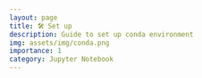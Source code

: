```yaml
---
layout: page
title: 🛠️ Set up
description: Guide to set up conda environment 
img: assets/img/conda.png
importance: 1
category: Jupyter Notebook
---
```


